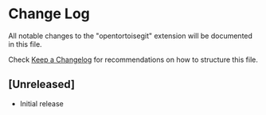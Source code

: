 # Change Log

All notable changes to the "opentortoisegit" extension will be documented in this file.

Check [Keep a Changelog](http://keepachangelog.com/) for recommendations on how to structure this file.

## [Unreleased]

- Initial release